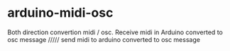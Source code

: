# arduino-midi-osc
Both direction convertion midi / osc. Receive midi in Arduino converted to osc message ///// send midi to arduino converted to osc message
